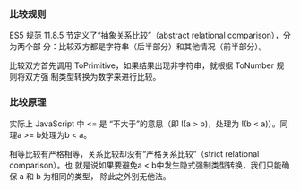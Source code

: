### 比较规则

ES5 规范 11.8.5 节定义了“抽象关系比较”（abstract relational comparison），分为两个部 分：比较双方都是字符串（后半部分）和其他情况（前半部分）。

比较双方首先调用 ToPrimitive，如果结果出现非字符串，就根据 ToNumber 规则将双方强 制类型转换为数字来进行比较。



### 比较原理

实际上 JavaScript 中 <= 是 “不大于”的意思（即 !(a > b)，处理为 !(b < a)）。同理a >= b处理为b < a。

相等比较有严格相等，关系比较却没有“严格关系比较”（strict relational comparison）。也 就是说如果要避免a < b中发生隐式强制类型转换，我们只能确保 a 和 b 为相同的类型， 除此之外别无他法。